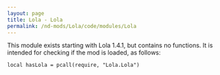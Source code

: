 ```yaml
---
layout: page
title: Lola - Lola
permalink: /nd-mods/Lola/code/modules/Lola
---
```


This module exists starting with Lola 1.4.1, but contains no functions. It is intended for checking if the mod is loaded, as follows:

`local hasLola = pcall(require, "Lola.Lola")`